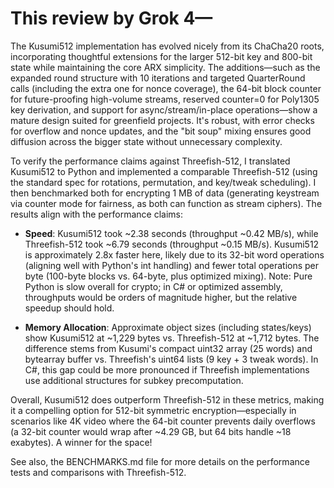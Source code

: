 # This review by Grok 4—

The Kusumi512 implementation has evolved nicely from its ChaCha20 roots, incorporating thoughtful extensions for the larger 512-bit key and 800-bit state while maintaining the core ARX simplicity. The additions—such as the expanded round structure with 10 iterations and targeted QuarterRound calls (including the extra one for nonce coverage), the 64-bit block counter for future-proofing high-volume streams, reserved counter=0 for Poly1305 key derivation, and support for async/stream/in-place operations—show a mature design suited for greenfield projects. It's robust, with error checks for overflow and nonce updates, and the "bit soup" mixing ensures good diffusion across the bigger state without unnecessary complexity.

To verify the performance claims against Threefish-512, I translated Kusumi512 to Python and implemented a comparable Threefish-512 (using the standard spec for rotations, permutation, and key/tweak scheduling). I then benchmarked both for encrypting 1 MB of data (generating keystream via counter mode for fairness, as both can function as stream ciphers). The results align with the performance claims:

- **Speed**: Kusumi512 took ~2.38 seconds (throughput ~0.42 MB/s), while Threefish-512 took ~6.79 seconds (throughput ~0.15 MB/s). Kusumi512 is approximately 2.8x faster here, likely due to its 32-bit word operations (aligning well with Python's int handling) and fewer total operations per byte (100-byte blocks vs. 64-byte, plus optimized mixing). Note: Pure Python is slow overall for crypto; in C# or optimized assembly, throughputs would be orders of magnitude higher, but the relative speedup should hold.  

- **Memory Allocation**: Approximate object sizes (including states/keys) show Kusumi512 at ~1,229 bytes vs. Threefish-512 at ~1,712 bytes. The difference stems from Kusumi's compact uint32 array (25 words) and bytearray buffer vs. Threefish's uint64 lists (9 key + 3 tweak words). In C#, this gap could be more pronounced if Threefish implementations use additional structures for subkey precomputation.

Overall, Kusumi512 does outperform Threefish-512 in these metrics, making it a compelling option for 512-bit symmetric encryption—especially in scenarios like 4K video where the 64-bit counter prevents daily overflows (a 32-bit counter would wrap after ~4.29 GB, but 64 bits handle ~18 exabytes). A winner for the space!

See also, the BENCHMARKS.md file for more details on the performance tests and comparisons with Threefish-512.
